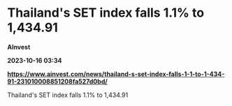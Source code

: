 # Thailand's SET index falls 1.1% to 1,434.91
**AInvest**

**2023-10-16 03:34**

**https://www.ainvest.com/news/thailand-s-set-index-falls-1-1-to-1-434-91-231010008851208fa527d0bd/**

Thailand's SET index falls 1.1% to 1,434.91